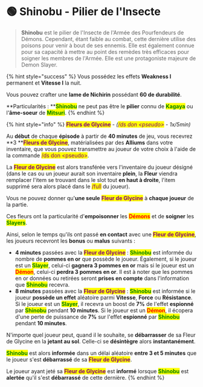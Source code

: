 # 🟢 Shinobu - Pilier de l'Insecte

> **Shinobu** est le pilier de l'Insecte de l'Armée des Pourfendeurs de Démons. Cependant, étant faible au combat, cette dernière utilise des poisons pour venir à bout de ses ennemis. Elle est également connue pour sa capacité à mettre au point des remèdes très efficaces pour soigner les membres de l'Armée. Elle est une protagoniste majeure de Demon Slayer.

{% hint style="success" %}
Vous possédez les effets **Weakness I** permanent et **Vitesse I** la nuit.

Vous pouvez crafter une **lame de Nichirin** possédant **60 de durabilité**.

**Particularités : **<mark style="color:green;">**Shinobu**</mark> ne peut pas être le **pilier** connu de <mark style="color:green;">**Kagaya**</mark> ou l'**âme-soeur** de <mark style="color:green;">**Mitsuri**</mark>.
{% endhint %}

{% hint style="info" %}
<mark style="color:purple;">**Fleurs de Glycine**</mark> - _(<mark style="color:purple;">/ds don \<pseudo></mark> - 1x/5min)_

Au **début** de chaque **épisode** à partir de **40 minutes** de jeu, vous recevrez **3 **<mark style="color:purple;">**Fleurs de Glycine**</mark>, matérialisées par des **Alliums** dans votre inventaire, que vous pouvez transmettre au joueur de votre choix à l'aide de la commande <mark style="color:purple;">/ds don \<pseudo></mark>.

La <mark style="color:purple;">**Fleur de Glycine**</mark> est alors transférée vers l'inventaire du joueur désigné (dans le cas ou un joueur aurait son inventaire **plein**, la **Fleur** viendra remplacer l'item se trouvant dans le slot tout **en haut à droite**, l'item supprimé sera alors placé dans le <mark style="color:purple;">/full</mark> du joueur).

Vous ne pouvez donner qu'**une seule** <mark style="color:purple;">**Fleur de Glycine**</mark> à **chaque joueur** de la partie.

Ces fleurs ont la particularité d'**empoisonner** les <mark style="color:red;">**Démons**</mark> et de **soigner** les <mark style="color:green;">**Slayers**</mark>.

Ainsi, selon le temps qu'ils ont passé **en contact** avec une <mark style="color:purple;">**Fleur de Glycine**</mark>, les joueurs recevront les **bonus** ou **malus** suivants :

* **4 minutes** passées avec la <mark style="color:purple;">**Fleur de Glycine**</mark> : <mark style="color:green;">**Shinobu**</mark> est informée du nombre de **pommes en or** que possède le joueur. Également, si le joueur est un <mark style="color:green;">**Slayer**</mark>, celui-ci **gagnera 3 pommes en or** mais si le joueur est un <mark style="color:red;">**Démon**</mark>, celui-ci **perdra 3 pommes en or**. Il est à noter que les pommes en or données ou retirées seront **prises en compte** dans l'information que <mark style="color:green;">**Shinobu**</mark> recevra.
* **8 minutes** passées avec la <mark style="color:purple;">**Fleur de Glycine**</mark> : <mark style="color:green;">**Shinobu**</mark> est informée si le joueur **possède un effet** aléatoire parmi **Vitesse**, **Force** ou **Résistance**. Si le joueur est un <mark style="color:green;">**Slayer**</mark>, il recevra un boost de **7%** de l'effet **espionné** par <mark style="color:green;">**Shinobu**</mark> pendant **10 minutes**. Si le joueur est un <mark style="color:red;">**Démon**</mark>, il écopera d'une perte de puissance de **7%** sur l'effet **espionné** par <mark style="color:green;">**Shinobu**</mark> pendant **10 minutes**.

N'importe quel joueur peut, quand il le souhaite, se **débarrasser** de sa Fleur de Glycine en la **jetant au sol**. Celle-ci se **désintègre** alors **instantanément**.

<mark style="color:green;">**Shinobu**</mark> est alors **informée** dans un délai aléatoire **entre 3 et 5 minutes** que le joueur s'est **débarrassé** de sa <mark style="color:purple;">**Fleur de Glycine**</mark>.&#x20;

Le joueur ayant jeté sa <mark style="color:purple;">**Fleur de Glycine**</mark> est **informé** lorsque <mark style="color:green;">**Shinobu**</mark> est **alertée** qu'il s'est **débarrassé** de cette dernière.
{% endhint %}
